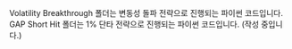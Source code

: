 Volatility Breakthrough 폴더는 변동성 돌파 전략으로 진행되는 파이썬 코드입니다.<br>
GAP Short Hit 폴더는 1% 단타 전략으로 진행되는 파이썬 코드입니다. (작성 중입니다.)
